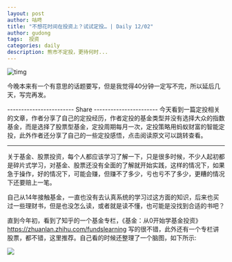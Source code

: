 ```yaml
---
layout: post
author: 咕咚
title: "不想花时间在投资上？试试定投… | Daily 12/02"
author: gudong
tags:  投资
categories: daily
description: 熊市不定投，更待何时...
---
```


![timg](/Users/ruibin1/Desktop/wechat/timg.jpeg)

今晚本来有一个有意思的话题要写，但是我觉得40分钟一定写不完，所以延后几天，写完再发。

------------------------ Share ----------------------- 
今天看到一篇定投相关的文章，作者分享了自己的定投经历，作者定投的基金类型并没有选择大众的指数基金，而是选择了股票型基金，定投周期每月一次，定投策略用蚂蚁财富的智能定投，此外作者还分享了自己的一些定投感悟，点击阅读原文可以跳转查看。

---

关于基金、股票投资，每个人都应该学习了解一下，只是很多时候，不少人起初都是碎片式学习，对基金、股票还没有全面的了解就开始实践，这样的情况下，如果急于操作，好的情况下，可能会赚，但赚不了多少，亏也亏不了多少，更糟的情况下还要赔上一笔。

自己从14年接触基金，一直也没有去认真系统的学习过这方面的知识，后来也买过一些理财书，但是也没怎么读，或者就是读不懂，也可能是没找到合适的书吧？

直到今年初，看到了知乎的一个基金专栏，《基金：从0开始学基金投资》https://zhuanlan.zhihu.com/fundslearning 写的很不错，此外还有一个专栏讲股票，都不错，这里推荐。自己看的时候还整理了一个脑图，如下所示:

![](https://i.loli.net/2019/02/27/5c75d73139f8a.png)